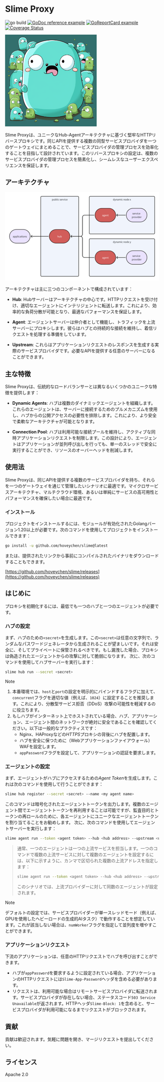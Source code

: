 # Slime Proxy

![go build](https://github.com/hoveychen/slime/actions/workflows/go.yml/badge.svg)
[![GoDoc reference example](https://img.shields.io/badge/godoc-reference-blue.svg)](https://godoc.org/github.com/hoveychen/slime)
[![GoReportCard example](https://goreportcard.com/badge/github.com/hoveychen/slime)](https://goreportcard.com/report/github.com/hoveychen/slime)
[![Coverage Status](https://coveralls.io/repos/github/hoveychen/slime/badge.svg?branch=main)](https://coveralls.io/github/hoveychen/slime?branch=main)

<img src="https://github.com/hoveychen/slime/raw/main/docs/mascot.png" width="300px">

Slime Proxyは、ユニークなHub-Agentアーキテクチャに基づく堅牢なHTTPリバースプロキシです。同じAPIを提供する複数の同型サービスプロバイダを一つのゲートウェイにまとめることで、サービスプロバイダの管理プロセスを効率化することを目指して設計されています。このリバースプロキシの設定は、複数のサービスプロバイダの管理プロセスを簡素化し、シームレスなユーザーエクスペリエンスを保証します。

## アーキテクチャ

<img src="https://github.com/hoveychen/slime/raw/main/docs/architecture.png" width="600x">

アーキテクチャは主に三つのコンポーネントで構成されています：

- **Hub**: Hubサーバーはアーキテクチャの中心です。HTTPリクエストを受け付け、適切なエージェントにインテリジェントに転送します。これにより、効率的な負荷分散が可能となり、最適なパフォーマンスを保証します。

- **Agent**: エージェントサーバーは仲介者として機能し、トラフィックを上流サーバーにプロキシします。彼らはハブとの持続的な接続を維持し、着信リクエストを処理する準備をしています。

- **Upstream**: これらはアプリケーションリクエストのレスポンスを生成する実際のサービスプロバイダです。必要なAPIを提供する任意のサーバーになることができます。

## 主な特徴

Slime Proxyは、伝統的なロードバランサーとは異なるいくつかのユニークな特徴を提供します：

- **Dynamic Agents**: ハブは複数のダイナミックエージェントを組織します。これらのエージェントは、サーバーに接続するためのプルメカニズムを使用し、ハブからの公開アクセスの必要性を排除します。これにより、より安全で柔軟なアーキテクチャが可能となります。

- **Connection Pool**: ハブは利用可能な接続プールを維持し、アクティブな同時アプリケーションリクエストを制限します。この設計により、エージェントはアプリケーションが並列呼び出しを行っても、単一のスレッドで安全に実行することができ、リソースのオーバーヘッドを削減します。

## 使用法

Slime Proxyは、同じAPIを提供する複数のサービスプロバイダを持ち、それらを一つのゲートウェイを通じて管理したいシナリオに最適です。マイクロサービスアーキテクチャ、マルチクラウド環境、あるいは単純にサービスの高可用性とパフォーマンスを確保したい場合に最適です。

### インストール

プロジェクトをインストールするには、モジュールが有効化されたGolangバージョン1.20以上が必要です。次のコマンドを使用してプロジェクトをインストールできます：
```bash
go install -u github.com/hoveychen/slime@latest
```
または、提供されたリンクから事前にコンパイルされたバイナリをダウンロードすることもできます。

[https://github.com/hoveychen/slime/releases](https://github.com/hoveychen/slime/releases)

## はじめに

プロキシを初期化するには、最低でも一つのハブと一つのエージェントが必要です。

### ハブの設定

まず、ハブのための`<secret>`を生成します。この`<secret>`は任意の文字列で、ランダムなパスワードジェネレータから生成されることが望ましいです。それは安全に、そしてプライベートに保管されるべきです。もし漏洩した場合、プロキシは偽造されたエージェントからの攻撃に対して脆弱になります。
次に、次のコマンドを使用してハブサーバーを実行します：

```bash
slime hub run --secret <secret>
```
> [!NOTE]
> 1. 本番環境では、`host`と`port`の設定を明示的にバインドするフラグに加えて、`concurrent`フラグを適切な値（例えば、`1024`）に設定することを推奨します。これにより、分散型サービス拒否（DDoS）攻撃の可能性を軽減するのに役立ちます。
> 2. もしハブがインターネット上でホストされている場合、ハブ、アプリケーション、エージェント間のネットワークが絶対に安全であることを確認してください。以下は一般的なプラクティスです：
>    * Nginx、HAProxyなどの*HTTPS*プロキシの背後にハブを配置します。
>    * ハブを安全に保つために（Webアプリケーションファイアウォール）WAFを設定します。
>    * `appPassword`フラグを設定して、アプリケーションの認証を要求します。

### エージェントの設定
まず、エージェントがハブにアクセスするための*Agent Token*を生成します。これは次のコマンドを使用して行うことができます：
```bash
slime hub register --secret <secret> --name <my agent name>
```
このコマンドは暗号化されたエージェントトークンを出力します。複数のエージェント間でエージェントトークンを再利用することは可能ですが、監査目的とトークンの再ロールのために、各エージェントにユニークなエージェントトークンを割り当てることをお勧めします。
次に、次のコマンドを使用してエージェントサーバーを実行します：
```bash
slime agent run --token <agent token> --hub <hub address> --upstream <upstream address> 
```
> 通常、一つのエージェントは一つの上流サービスを担当します。一つのコマンドで複数の上流サービスに対して複数のエージェントを設定するには、以下に示すように、カンマで区切られた複数の上流アドレスを指定します：
> ```bash
> slime agent run --token <agent token> --hub <hub address> --upstream <upstream1>,<upstream2>,<upstream3>
> ```
> このシナリオでは、上流プロバイダーに対して同数のエージェントが設定されます。

> [!NOTE]
> デフォルトの設定では、サービスプロバイダーが単一スレッドモード（例えば、GPUを使用したヘビーロードの生成的AIタスク）で動作することを想定しています。これが該当しない場合は、`numWorker`フラグを指定して並列度を増やすことができます。

### アプリケーションリクエスト
下流のアプリケーションは、任意のHTTPリクエストでハブを呼び出すことができます。
* ハブが`appPassword`を要求するように設定されている場合、アプリケーションのHTTPリクエストには`Slime-App-Password`ヘッダを含める必要があります。
* リクエストは、利用可能な場合はリモートサービスプロバイダに転送されます。サービスプロバイダが存在しない場合、ステータスコード`503 Service Unavailable`が返されます。HTTPヘッダ`Slime-Block: 1`を含めると、サービスプロバイダが利用可能になるまでリクエストがブロックされます。

## 貢献
貢献は歓迎されます。気軽に問題を開き、マージリクエストを提出してください。

## ライセンス
Apache 2.0